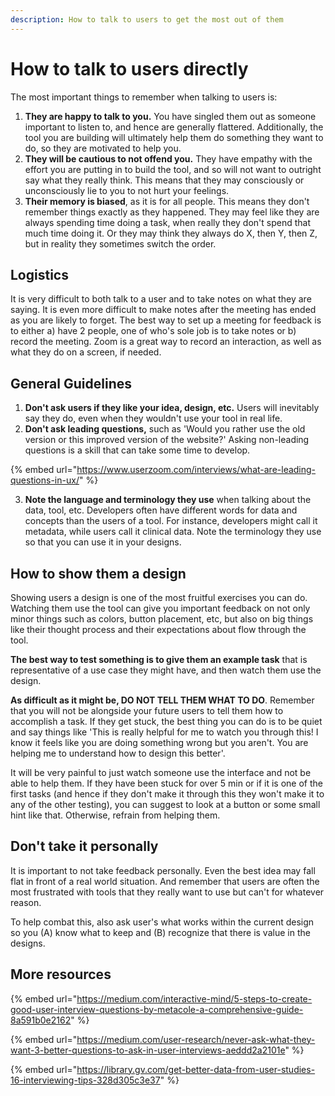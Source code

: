 ```yaml
---
description: How to talk to users to get the most out of them
---
```


# How to talk to users directly

The most important things to remember when talking to users is:

1. **They are happy to talk to you.** You have singled them out as someone important to listen to, and hence are generally flattered. Additionally, the tool you are building will ultimately help them do something they want to do, so they are motivated to help you. 
2. **They will be cautious to not offend you.** They have empathy with the effort you are putting in to build the tool, and so will not want to outright say what they really think. This means that they may consciously or unconsciously lie to you to not hurt your feelings.
3. **Their memory is biased**, as it is for all people. This means they don't remember things exactly as they happened. They may feel like they are always spending time doing a task, when really they don't spend that much time doing it. Or they may think they always do X, then Y, then Z, but in reality they sometimes switch the order. 

## Logistics 

It is very difficult to both talk to a user and to take notes on what they are saying. It is even more difficult to make notes after the meeting has ended as you are likely to forget. The best way to set up a meeting for feedback is to either a\) have 2 people, one of who's sole job is to take notes or b\) record the meeting. Zoom is a great way to record an interaction, as well as what they do on a screen, if needed.

## General Guidelines

1. **Don't ask users if they like your idea, design, etc.** Users will inevitably say they do, even when they wouldn't use your tool in real life.
2. **Don't ask leading questions,** such as 'Would you rather use the old version or this improved version of the website?' Asking non-leading questions is a skill that can take some time to develop.

{% embed url="https://www.userzoom.com/interviews/what-are-leading-questions-in-ux/" %}

3.  **Note the language and terminology they use** when talking about the data, tool, etc. Developers often have different words for data and concepts than the users of a tool. For instance, developers might call it metadata, while users call it clinical data. Note the terminology they use so that you can use it in your designs.

## How to show them a design

Showing users a design is one of the most fruitful exercises you can do. Watching them use the tool can give you important feedback on not only minor things such as colors, button placement, etc, but also on big things like their thought process and their expectations about flow through the tool.

**The best way to test something is to give them an example task** that is representative of a use case they might have, and then watch them use the design.

**As difficult as it might be, DO NOT TELL THEM WHAT TO DO**. Remember that you will not be alongside your future users to tell them how to accomplish a task. If they get stuck, the best thing you can do is to be quiet and say things like 'This is really helpful for me to watch you through this! I know it feels like you are doing something wrong but you aren't. You are helping me to understand how to design this better'.

It will be very painful to just watch someone use the interface and not be able to help them. If they have been stuck for over 5 min or if it is one of the first tasks \(and hence if they don't make it through this they won't make it to any of the other testing\), you can suggest to look at a button or some small hint like that. Otherwise, refrain from helping them.

## Don't take it personally

It is important to not take feedback personally. Even the best idea may fall flat in front of a real world situation. And remember that users are often the most frustrated with tools that they really want to use but can't for whatever reason.   

To help combat this, also ask user's what works within the current design so you \(A\) know what to keep and \(B\) recognize that there is value in the designs.

## More resources

{% embed url="https://medium.com/interactive-mind/5-steps-to-create-good-user-interview-questions-by-metacole-a-comprehensive-guide-8a591b0e2162" %}

{% embed url="https://medium.com/user-research/never-ask-what-they-want-3-better-questions-to-ask-in-user-interviews-aeddd2a2101e" %}

{% embed url="https://library.gv.com/get-better-data-from-user-studies-16-interviewing-tips-328d305c3e37" %}



